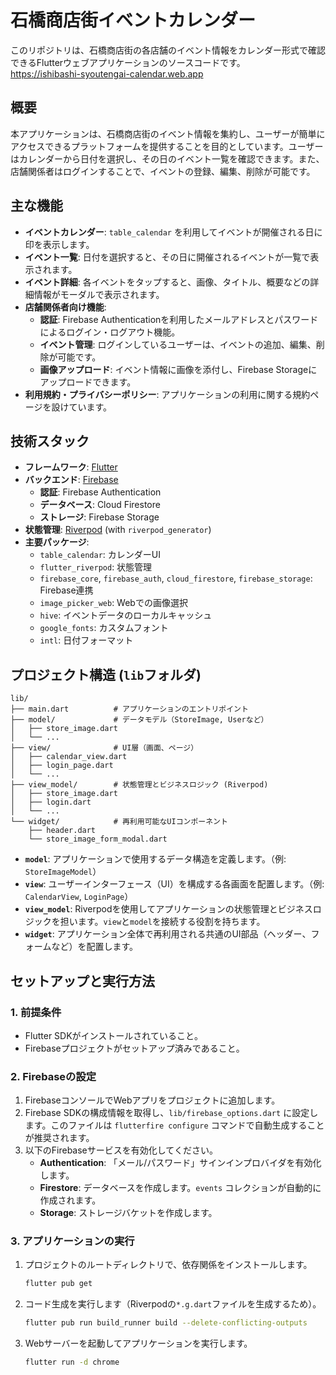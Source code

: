 # 石橋商店街イベントカレンダー

このリポジトリは、石橋商店街の各店舗のイベント情報をカレンダー形式で確認できるFlutterウェブアプリケーションのソースコードです。\
https://ishibashi-syoutengai-calendar.web.app

## 概要

本アプリケーションは、石橋商店街のイベント情報を集約し、ユーザーが簡単にアクセスできるプラットフォームを提供することを目的としています。ユーザーはカレンダーから日付を選択し、その日のイベント一覧を確認できます。また、店舗関係者はログインすることで、イベントの登録、編集、削除が可能です。

## 主な機能

- **イベントカレンダー**: `table_calendar` を利用してイベントが開催される日に印を表示します。
- **イベント一覧**: 日付を選択すると、その日に開催されるイベントが一覧で表示されます。
- **イベント詳細**: 各イベントをタップすると、画像、タイトル、概要などの詳細情報がモーダルで表示されます。
- **店舗関係者向け機能**:
    - **認証**: Firebase Authenticationを利用したメールアドレスとパスワードによるログイン・ログアウト機能。
    - **イベント管理**: ログインしているユーザーは、イベントの追加、編集、削除が可能です。
    - **画像アップロード**: イベント情報に画像を添付し、Firebase Storageにアップロードできます。
- **利用規約・プライバシーポリシー**: アプリケーションの利用に関する規約ページを設けています。

## 技術スタック

- **フレームワーク**: [Flutter](https://flutter.dev/)
- **バックエンド**: [Firebase](https://firebase.google.com/)
    - **認証**: Firebase Authentication
    - **データベース**: Cloud Firestore
    - **ストレージ**: Firebase Storage
- **状態管理**: [Riverpod](https://riverpod.dev/) (with `riverpod_generator`)
- **主要パッケージ**:
    - `table_calendar`: カレンダーUI
    - `flutter_riverpod`: 状態管理
    - `firebase_core`, `firebase_auth`, `cloud_firestore`, `firebase_storage`: Firebase連携
    - `image_picker_web`: Webでの画像選択
    - `hive`: イベントデータのローカルキャッシュ
    - `google_fonts`: カスタムフォント
    - `intl`: 日付フォーマット

## プロジェクト構造 (`lib`フォルダ)

```
lib/
├── main.dart          # アプリケーションのエントリポイント
├── model/             # データモデル（StoreImage, Userなど）
│   ├── store_image.dart
│   └── ...
├── view/              # UI層（画面、ページ）
│   ├── calendar_view.dart
│   ├── login_page.dart
│   └── ...
├── view_model/        # 状態管理とビジネスロジック (Riverpod)
│   ├── store_image.dart
│   ├── login.dart
│   └── ...
└── widget/            # 再利用可能なUIコンポーネント
    ├── header.dart
    └── store_image_form_modal.dart
```

- **`model`**: アプリケーションで使用するデータ構造を定義します。（例: `StoreImageModel`）
- **`view`**: ユーザーインターフェース（UI）を構成する各画面を配置します。（例: `CalendarView`, `LoginPage`）
- **`view_model`**: Riverpodを使用してアプリケーションの状態管理とビジネスロジックを担います。`view`と`model`を接続する役割を持ちます。
- **`widget`**: アプリケーション全体で再利用される共通のUI部品（ヘッダー、フォームなど）を配置します。

## セットアップと実行方法

### 1. 前提条件

- Flutter SDKがインストールされていること。
- Firebaseプロジェクトがセットアップ済みであること。

### 2. Firebaseの設定

1.  FirebaseコンソールでWebアプリをプロジェクトに追加します。
2.  Firebase SDKの構成情報を取得し、`lib/firebase_options.dart` に設定します。このファイルは `flutterfire configure` コマンドで自動生成することが推奨されます。
3.  以下のFirebaseサービスを有効化してください。
    - **Authentication**: 「メール/パスワード」サインインプロバイダを有効化します。
    - **Firestore**: データベースを作成します。`events` コレクションが自動的に作成されます。
    - **Storage**: ストレージバケットを作成します。

### 3. アプリケーションの実行

1.  プロジェクトのルートディレクトリで、依存関係をインストールします。
    ```sh
    flutter pub get
    ```

2.  コード生成を実行します（Riverpodの`*.g.dart`ファイルを生成するため）。
    ```sh
    flutter pub run build_runner build --delete-conflicting-outputs
    ```

3.  Webサーバーを起動してアプリケーションを実行します。
    ```sh
    flutter run -d chrome
    ```
